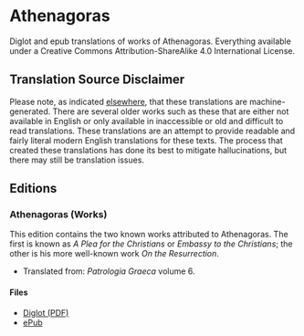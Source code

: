# Athenagoras
Diglot and epub translations of works of Athenagoras. Everything available under a Creative Commons Attribution-ShareAlike 4.0 International License.

## Translation Source Disclaimer

Please note, as indicated [elsewhere](https://github.com/AppianWayPress), that these translations are machine-generated. There are several older works such as these that are either not available in English or only available in inaccessible or old and difficult to read translations. These translations are an attempt to provide readable and fairly literal modern English translations for these texts. The process that created these translations has done its best to mitigate hallucinations, but there may still be translation issues.

## Editions

### Athenagoras (Works)

This edition contains the two known works attributed to Athenagoras. The first is known as _A Plea for the Christians_ 
or _Embassy to the Christians_; the other is his more well-known work _On the Resurrection_.

* Translated from: _Patrologia Graeca_ volume 6.

#### Files

* [Diglot (PDF)](https://raw.githubusercontent.com/AppianWayPress/Athenagoras/main/diglot/diglot-AthenagorasWorks.pdf)
* [ePub](https://raw.githubusercontent.com/AppianWayPress/Athenagoras/main/epub/epub-AthenagorasWorks.epub)
